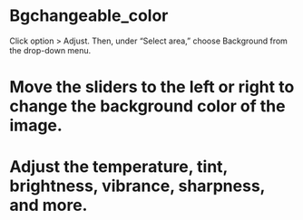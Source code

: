 # Bgchangeable_color
Click option > Adjust. Then, under “Select area,” choose Background from the drop-down menu.
# Move the sliders to the left or right to change the background color of the image.
# Adjust the temperature, tint, brightness, vibrance, sharpness, and more.
